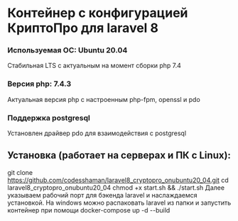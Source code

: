 # Контейнер с конфигурацией КриптоПро для laravel 8

### Используемая ОС: Ubuntu 20.04

Стабильная LTS с актуальным на момент сборки php 7.4

### Версия php: 7.4.3

Актуальная версия php с настроенным php-fpm, openssl и pdo

### Поддержка postgresql

Установлен драйвер pdo для взаимодействия с postgresql

## Установка (работает на серверах и ПК с Linux):

git clone https://github.com/codesshaman/laravel8_cryptopro_onubuntu20_04.git
cd laravel8_cryptopro_onubuntu20_04
chmod +x start.sh && ./start.sh
Далее указываем рабочий порт для бэкенда laravel и наслаждаемся установкой.
На windows можно распаковать laravel из папки и запустить контейнер при помощи docker-compose up -d --build